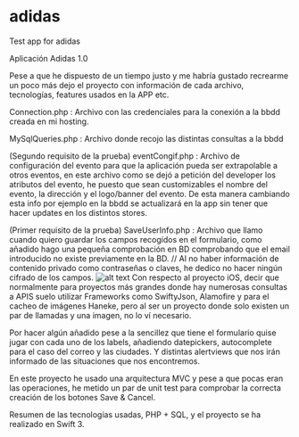 # adidas
Test app for adidas

Aplicación Adidas 1.0

Pese a que he dispuesto de un tiempo justo y me habría gustado recrearme un poco más dejo el proyecto con información 
de cada archivo, tecnologías, features usados en la APP etc.

Connection.php : Archivo con las credenciales para la conexión a la bbdd creada en mi hosting.

MySqlQueries.php : Archivo donde recojo las distintas consultas a la bbdd

(Segundo requisito de la prueba)
eventCongif.php : Archivo de configuración del evento para que la aplicación pueda ser extrapolable a otros eventos, 
en este archivo como se dejó a petición del developer los atributos del evento, he puesto que sean customizables el nombre 
del evento, la dirección y el logo/banner del evento. De esta manera cambiando esta info por ejemplo en la bbdd se actualizará 
en la app sin tener que hacer updates en los distintos stores. 

(Primer requisito de la prueba)
SaveUserInfo.php : Archivo que llamo cuando quiero guardar los campos recogídos en el formulario, como añadido hago una pequeña
comprobación en BD comprobando que el email introducido no existe previamente en la BD.
// Al no haber información de contenido privado como contraseñas o claves, he dedico no hacer ningún cifrado de los campos.
![alt text](http://www.cursoswordpressintensivo.com/adidas/adidas.png)
Con respecto al proyecto iOS, decir que normalmente para proyectos más grandes donde hay numerosas consultas a APIS suelo utilizar
Frameworks como SwiftyJson, Alamofire y para el cacheo de imágenes Haneke, pero al ser un proyecto donde solo existen un par de 
llamadas y una imagen, no lo ví necesario.

Por hacer algún añadido pese a la sencillez que tiene el formulario quise jugar con cada uno de los labels, añadiendo
datepickers, autocomplete para el caso del correo y las ciudades. Y distintas alertviews que nos irán informado de las
situaciones que nos encontremos.

En este proyecto he usado una arquitectura MVC y pese a que pocas eran las operaciones, he metido un par de unit 
test para comprobar la correcta creación de los botones Save & Cancel.

Resumen de las tecnologías usadas, PHP + SQL, y el proyecto se ha realizado en Swift 3.
